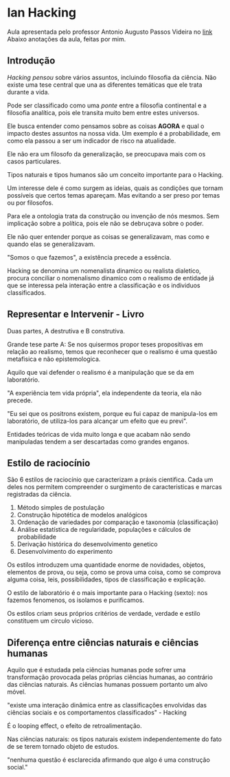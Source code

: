 # Ian Hacking

Aula apresentada pelo professor Antonio Augusto Passos Videira no [link](https://www.youtube.com/watch?v=eY9Cv_tgIm0)
Abaixo anotações da aula, feitas por mim.

## Introdução

*Hacking pensou* sobre vários assuntos, incluindo filosofia da ciência. Não existe uma tese central que una as diferentes temáticas que ele trata durante a vida.

Pode ser classificado como uma *ponte* entre a filosofia continental e a filosofia analítica, pois ele transita muito bem entre estes universos.

Ele busca entender como pensamos sobre as coisas **AGORA** e qual o impacto destes assuntos na nossa vida. Um exemplo é a probabilidade, em como ela passou a ser um indicador de risco na atualidade.

Ele não era um filosofo da generalização, se preocupava mais com os casos particulares.

Tipos naturais e tipos humanos são um conceito importante para o Hacking.

Um interesse dele é como surgem as ideias, quais as condições que tornam possíveis que certos temas apareçam. Mas evitando a ser preso por temas ou por filosofos.

Para ele a ontologia trata da construção ou invenção de nós mesmos. Sem implicação sobre a política, pois ele não se debruçava sobre o poder.

Ele não quer entender porque as coisas se generalizavam, mas como e quando elas se generalizavam.

"Somos o que fazemos", a existência precede a essência.

Hacking se denomina um nomenalista dinamico ou realista dialetico, procura conciliar o nomenalismo dinamico com o realismo de entidade já que se interessa pela interação entre a classificação e os individuos classificados.

## Representar e Intervenir - Livro

Duas partes, A destrutiva e B construtiva.

Grande tese parte A: Se nos quisermos propor teses propositivas em relação ao realismo, temos que reconhecer que o realismo é uma questão metafisica e não epistemologica.

Aquilo que vai defender o realismo é a manipulação que se da em laboratório.

"A experiência tem vida própria", ela independente da teoria, ela não precede.

"Eu sei que os positrons existem, porque eu fui capaz de manipula-los em laboratório, de utiliza-los para alcançar um efeito que eu previ".

Entidades teóricas de vida muito longa e que acabam não sendo manipuladas tendem a ser descartadas como grandes enganos.

## Estilo de raciocínio

São 6 estilos de raciocínio que caracterizam a práxis cientifica. Cada um deles nos permitem compreender o surgimento de caracteristicas e marcas registradas da ciência.

1. Método simples de postulação
2. Construção hipotética de modelos analógicos
3. Ordenação de variedades por comparação e taxonomia (classificação)
4. Análise estatística de regularidade, populações e cálculos de probabilidade
5. Derivação histórica do desenvolvimento genetico
6. Desenvolvimento do experimento

Os estilos introduzem uma quantidade enorme de novidades, objetos, elementos de prova, ou seja, como se prova uma coisa, como se comprova alguma coisa, leis, possibilidades, tipos de classificação e explicação.

O estilo de laboratório é o mais importante para o Hacking (sexto): nos fazemos fenomenos, os isolamos e purificamos.

Os estilos criam seus próprios critérios de verdade, verdade e estilo constituem um circulo vicioso.

## Diferença entre ciências naturais e ciências humanas

Aquilo que é estudada pela ciências humanas pode sofrer uma transformação provocada pelas próprias ciências humanas, ao contrário das ciências naturais. As ciências humanas possuem portanto um alvo móvel.

"existe uma interação dinâmica entre as classificações envolvidas das ciências sociais e os comportamentos classificados" - Hacking

É o looping effect, o efeito de retroalimentação.

Nas ciências naturais: os tipos naturais existem independentemente do fato de se terem tornado objeto de estudos.

"nenhuma questão é esclarecida afirmando que algo é uma construção social."
